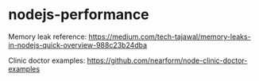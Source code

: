 # nodejs-performance

Memory leak reference:
https://medium.com/tech-tajawal/memory-leaks-in-nodejs-quick-overview-988c23b24dba

Clinic doctor examples:
https://github.com/nearform/node-clinic-doctor-examples
